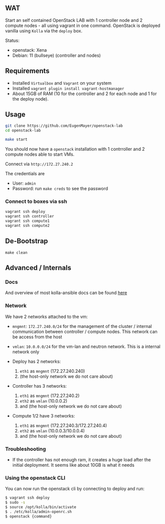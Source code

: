 ## WAT

Start an self contained OpenStack LAB with 1 controller node and 2 compute nodes - all using vagrant in one command.
OpenStack is deployed vanilla using `Kolla` via the `deploy` box.

Status:

- openstack: Xena
- Debian: 11 (bullseye) (controller and nodes)

## Requirements

- Installed `Virtualbox` and `Vagrant` on your system
- Installed `vagrant plugin install vagrant-hostmanager`
- About 15GB of RAM (10 for the controller and 2 for each node and 1 for the deploy node).

## Usage

```bash
git clone https://github.com/EugenMayer/openstack-lab
cd openstack-lab

make start
```

You should now have a `openstack` installation with 1 contrroller and 2 compute nodes able to start VMs.

Connect via `http://172.27.240.2`

The credentials are

- User: `admin`
- Password: run `make creds` to see the password

### Connect to boxes via ssh

```bash
vagrant ssh deploy
vagrant ssh controller
vagrant ssh compute1
vagrant ssh compute2
```

## De-Bootstrap

```
make clean
```

## Advanced / Internals

### Docs

And overview of most kolla-ansible docs can be found [here](https://docs.openstack.org/kolla-ansible/latest/admin/index.html)

### Network

We have 2 networks attached to the vm:

- `mngmnt`: `172.27.240.0/24` for the management of the cluster / internal communication between controller / compute nodes. This network can be access from the host
- `vmlan`: `10.0.0.0/24` for the vm-lan and neutron network. This is a internal network only

- Deploy has 2 networks:
  1. `eth1` as `mngmnt` (172.27.240.240)
  2. (the host-only network we do not care about)
- Controller has 3 networks:
  1. `eth1` as `mngmnt` (172.27.240.2)
  1. `eth2` as `vmlan` (10.0.0.2)
  1. and (the host-only network we do not care about)
- Compute 1/2 have 3 networks:
  1. `eth1` as `mngmnt` (172.27.240.3/172.27.240.4)
  2. `eth2` as `vmlan` (10.0.0.3/10.0.0.4)
  3. and (the host-only network we do not care about)

### Troubleshooting

- If the controller has not enough ram, it creates a huge load after the initial deployment. It seems like about 10GB is what it needs

### Using the openstack CLI

You can now run the openstack cli by connecting to deploy and run:

```bash
$ vagrant ssh deploy
$ sudo -s
$ source /opt/kolla/bin/activate
$ . /etc/kolla/admin-openrc.sh
$ openstack {command}
```

